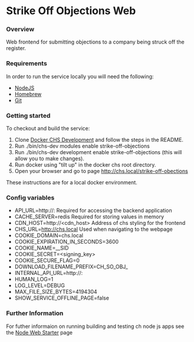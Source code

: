 # Strike Off Objections Web

### Overview

Web frontend for submitting objections to a company being struck off the register.

### Requirements

In order to run the service locally you will need the following:

- [NodeJS](https://nodejs.org/en/)
- [Homebrew](https://formulae.brew.sh/formula/node)
- [Git](https://git-scm.com/downloads)

### Getting started

To checkout and build the service:
1. Clone [Docker CHS Development](https://github.com/companieshouse/docker-chs-development) and follow the steps in the README. 
2. Run ./bin/chs-dev modules enable strike-off-objections
3. Run ./bin/chs-dev development enable strike-off-objections (this will allow you to make changes).
4. Run docker using "tilt up" in the docker chs root directory.
5. Open your browser and go to page http://chs.local/strike-off-obections

These instructions are for a local docker environment.

### Config variables

- API_URL=http://<host>:<port> Required for accessing the backend application
- CACHE_SERVER=redis Required for storing values in memory
- CDN_HOST=http://<cdn_host> Address of chs styling for the frontend
- CHS_URL=http://chs.local Used when navigating to the webpage
- COOKIE_DOMAIN=chs.local
- COOKIE_EXPIRATION_IN_SECONDS=3600
- COOKIE_NAME=__SID
- COOKIE_SECRET=<signing_key>
- COOKIE_SECURE_FLAG=0
- DOWNLOAD_FILENAME_PREFIX=CH_SO_OBJ_
- INTERNAL_API_URL=http://<host>:<port>
- HUMAN_LOG=1
- LOG_LEVEL=DEBUG 
- MAX_FILE_SIZE_BYTES=4194304
- SHOW_SERVICE_OFFLINE_PAGE=false 

### Further Information
For futher informaion on running building and testing ch node js apps see the [Node Web Starter](https://github.com/companieshouse/node-web-starter/blob/master/README.md) page
